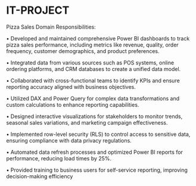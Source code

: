 # IT-PROJECT

Pizza Sales Domain
Responsibilities:


•	Developed and maintained comprehensive Power BI dashboards to track pizza sales performance, including metrics like revenue, quality, order frequency, customer demographics, and product preferences.

•	Integrated data from various sources such as POS systems, online ordering platforms, and CRM databases to create a unified data model.

•	Collaborated with cross-functional teams to identify KPIs and ensure reporting accuracy aligned with business objectives.

•	Utilized DAX and Power Query for complex data transformations and custom calculations to enhance reporting capabilities.

•	Designed interactive visualizations for stakeholders to monitor trends, seasonal sales variations, and marketing campaign effectiveness.

•	Implemented row-level security (RLS) to control access to sensitive data, ensuring compliance with data privacy regulations.

•	Automated data refresh processes and optimized Power BI reports for performance, reducing load times by 25%.

•	Provided training to business users for self-service reporting, improving decision-making efficiency
